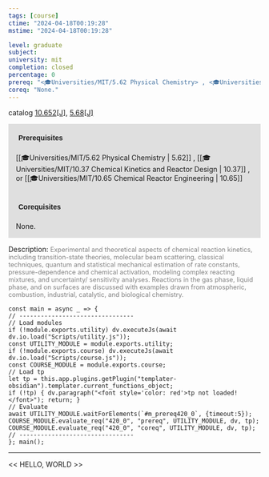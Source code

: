 ```yaml
---
tags: [course]
ctime: "2024-04-18T00:19:28"
mstime: "2024-04-18T00:19:28"

level: graduate
subject: 
university: mit
completion: closed
percentage: 0
prereq: "<🎓Universities/MIT/5.62 Physical Chemistry> , <🎓Universities/MIT/10.37 Chemical Kinetics and Reactor Design> , or <🎓Universities/MIT/10.65 Chemical Reactor Engineering>"
coreq: "None."
---
```


catalog [10.652[J]](http://student.mit.edu/catalog/m10a.html#10.652), [5.68[J]](http://student.mit.edu/catalog/m5b.html#5.68)

<span style="display: block; padding: 15px; background-color: rgb(100, 100, 100, 0.2);"><font id="m_prereq420_0" style="display: block; font-family: Arial, sans-serif; font-weight: bold; padding: 5px">Prerequisites</font><br><span id="prereq420_0">[[🎓Universities/MIT/5.62 Physical Chemistry | 5.62]] , [[🎓Universities/MIT/10.37 Chemical Kinetics and Reactor Design | 10.37]] , or [[🎓Universities/MIT/10.65 Chemical Reactor Engineering | 10.65]]</span></span>
<span style="display: block; padding: 15px; background-color: rgb(100, 100, 100, 0.2);"><font id="m_coreq420_0" style="display: block; font-family: Arial, sans-serif; font-weight: bold; padding: 5px">Corequisites</font><br><span id="coreq420_0">None.</span></span>

<font style="">Description:</font>
<font style="color: grey; font-size: 0.8rem;">Experimental and theoretical aspects of chemical reaction kinetics, including transition-state theories, molecular beam scattering, classical techniques, quantum and statistical mechanical estimation of rate constants, pressure-dependence and chemical activation, modeling complex reacting mixtures, and uncertainty/ sensitivity analyses. Reactions in the gas phase, liquid phase, and on surfaces are discussed with examples drawn from atmospheric, combustion, industrial, catalytic, and biological chemistry.</font>

```dataviewjs
const main = async _ => {
// --------------------------------
// Load modules
if (!module.exports.utility) dv.executeJs(await dv.io.load("Scripts/utility.js"));
const UTILITY_MODULE = module.exports.utility;
if (!module.exports.course) dv.executeJs(await dv.io.load("Scripts/course.js"));
const COURSE_MODULE = module.exports.course;
// Load tp
let tp = this.app.plugins.getPlugin("templater-obsidian").templater.current_functions_object;
if (!tp) { dv.paragraph("<font style='color: red'>tp not loaded!</font>"); return; }
// Evaluate
await UTILITY_MODULE.waitForElements(`#m_prereq420_0`, {timeout:5});
COURSE_MODULE.evaluate_req("420_0", "prereq", UTILITY_MODULE, dv, tp);
COURSE_MODULE.evaluate_req("420_0", "coreq", UTILITY_MODULE, dv, tp);
// --------------------------------
}; main();
```

---

<< HELLO, WORLD >>

